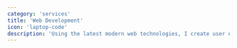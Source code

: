 ```yaml
---
category: 'services'
title: 'Web Development'
icon: 'laptop-code'
description: 'Using the latest modern web technologies, I create user experiences that are intuitive, simple, and that solve customer pain points. Particularly interested in React at the moment.'
---
```

